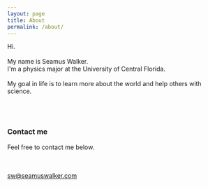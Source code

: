 ```yaml
---
layout: page
title: About
permalink: /about/
---
```


Hi.
<br/><br/>
My name is Seamus Walker.
<br/>
I'm a physics major at the University of Central Florida.
<br/><br/>
My goal in life is to learn more about the world and help others with science.  
<br/><br/><br/>
### Contact me
Feel free to contact me below.

<br/><br/>
[sw@seamuswalker.com](mailto:sw@seamuswalker.com)
